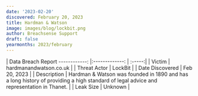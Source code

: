 ```yaml
---
date: '2023-02-20'
discovered: February 20, 2023
title: Hardman & Watson
image: images/blog/lockbit.png
author: Breachsense Support
draft: false
yearmonths: 2023/february
---
```



| Data Breach Report
------------:     |:-------------:    | :-----:|
| Victim      | hardmanandwatson.co.uk      | 
| Threat Actor      | LockBit      | 
| Date Discovered      | Feb 20, 2023      | 
| Description      | Hardman & Watson was founded in 1890 and has a long history of providing a high standard of legal advice and representation in Thanet.      | 
| Leak Size      | Unknown      | 

